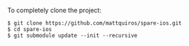 To completely clone the project:

    $ git clone https://github.com/mattquiros/spare-ios.git
    $ cd spare-ios
    $ git submodule update --init --recursive
